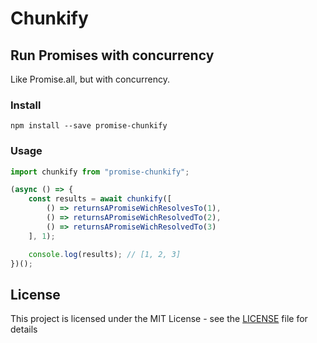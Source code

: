 # Chunkify
## Run Promises with concurrency 

Like Promise.all, but with concurrency.

### Install
`npm install --save promise-chunkify`

### Usage

```javascript
import chunkify from "promise-chunkify";

(async () => {
    const results = await chunkify([
        () => returnsAPromiseWichResolvesTo(1),
        () => returnsAPromiseWichResolvedTo(2),
        () => returnsAPromiseWichResolvedTo(3)
    ], 1);

    console.log(results); // [1, 2, 3]
})();
```

## License

This project is licensed under the MIT License - see the [LICENSE](LICENSE) file for details